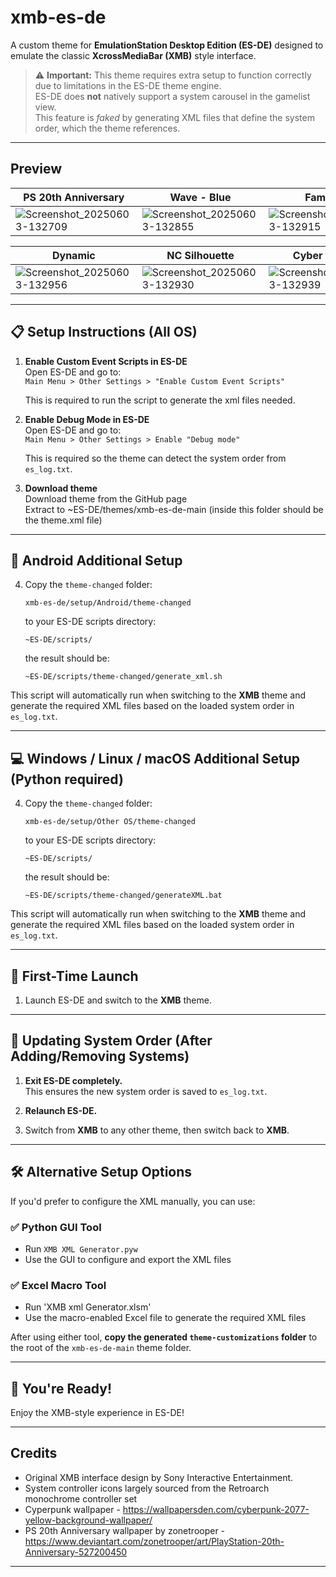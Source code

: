# xmb-es-de

A custom theme for **EmulationStation Desktop Edition (ES-DE)** designed to emulate the classic **XcrossMediaBar (XMB)** style interface.

> ⚠️ **Important:** This theme requires extra setup to function correctly due to limitations in the ES-DE theme engine.  
> ES-DE does **not** natively support a system carousel in the gamelist view.  
> This feature is *faked* by generating XML files that define the system order, which the theme references.

---

## Preview
| PS 20th Anniversary | Wave - Blue | Famicom |
|----|----|----|
|![Screenshot_20250603-132709](https://github.com/user-attachments/assets/05d9dbf7-ff24-49c0-aa40-7dc89ee7ae4f)|![Screenshot_20250603-132855](https://github.com/user-attachments/assets/7a6a488d-baa7-4afc-a5a6-3059525d6a46)|![Screenshot_20250603-132915](https://github.com/user-attachments/assets/ee01703b-305e-4ae0-aea8-716687d541a1)|

| Dynamic | NC Silhouette | Cyber Psycho |
|----|----|----|
|![Screenshot_20250603-132956](https://github.com/user-attachments/assets/30cbc794-aa44-405e-9b3b-bf2340c96012)|![Screenshot_20250603-132930](https://github.com/user-attachments/assets/7f7f4915-79a9-4c12-a3f7-7b3bfaeb0f00)|![Screenshot_20250603-132939](https://github.com/user-attachments/assets/a2fa5389-ae4a-4815-9541-fc9e3f8578af)|

---

## 📋 Setup Instructions (All OS)

1. **Enable Custom Event Scripts in ES-DE**  
   Open ES-DE and go to:  
   `Main Menu > Other Settings > "Enable Custom Event Scripts"`

   This is required to run the script to generate the xml files needed.
   
2. **Enable Debug Mode in ES-DE**  
   Open ES-DE and go to:  
   `Main Menu > Other Settings > Enable "Debug mode"`

   This is required so the theme can detect the system order from `es_log.txt`.

3. **Download theme**  
   Download theme from the GitHub page  
   Extract to ~ES-DE/themes/xmb-es-de-main (inside this folder should be the theme.xml file)
---

## 🤖 Android Additional Setup

4. Copy the ```theme-changed``` folder:

   ```
   xmb-es-de/setup/Android/theme-changed
   ```

   to your ES-DE scripts directory:

   ```
   ~ES-DE/scripts/
   ```
   
   the result should be:

   ```
   ~ES-DE/scripts/theme-changed/generate_xml.sh
   ```

This script will automatically run when switching to the **XMB** theme and generate the required XML files based on the loaded system order in `es_log.txt`.

---

## 💻 Windows / Linux / macOS Additional Setup (Python required)

4. Copy the ```theme-changed``` folder:

   ```
   xmb-es-de/setup/Other OS/theme-changed
   ```

   to your ES-DE scripts directory:

   ```
   ~ES-DE/scripts/
   ```

   the result should be:

   ```
   ~ES-DE/scripts/theme-changed/generateXML.bat
   ```

This script will automatically run when switching to the **XMB** theme and generate the required XML files based on the loaded system order in `es_log.txt`.

---

## 🚀 First-Time Launch

1. Launch ES-DE and switch to the **XMB** theme.

---

## 🔁 Updating System Order (After Adding/Removing Systems)

1. **Exit ES-DE completely.**  
   This ensures the new system order is saved to `es_log.txt`.

2. **Relaunch ES-DE.**

3. Switch from **XMB** to any other theme, then switch back to **XMB**.

---

## 🛠️ Alternative Setup Options

If you'd prefer to configure the XML manually, you can use:

### ✅ Python GUI Tool

- Run `XMB XML Generator.pyw`  
- Use the GUI to configure and export the XML files

### ✅ Excel Macro Tool

- Run 'XMB xml Generator.xlsm'
- Use the macro-enabled Excel file to generate the required XML files

After using either tool, **copy the generated `theme-customizations` folder** to the root of the `xmb-es-de-main` theme folder.

---

## 🎉 You're Ready!

Enjoy the XMB-style experience in ES-DE!

---

## Credits

- Original XMB interface design by Sony Interactive Entertainment.
- System controller icons largely sourced from the Retroarch monochrome controller set 
- Cyperpunk wallpaper - https://wallpapersden.com/cyberpunk-2077-yellow-background-wallpaper/
- PS 20th Anniversary wallpaper by zonetrooper - https://www.deviantart.com/zonetrooper/art/PlayStation-20th-Anniversary-527200450
---
